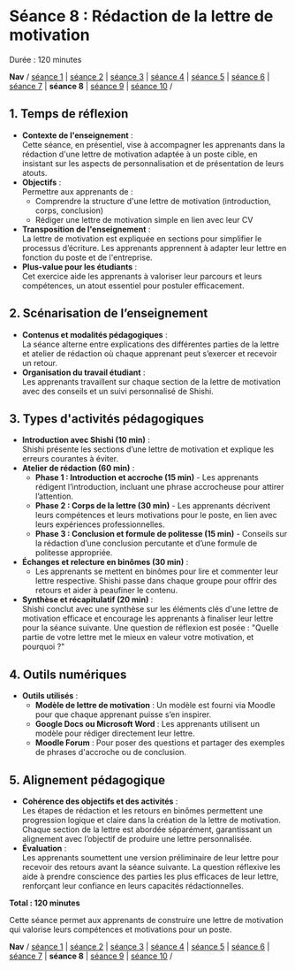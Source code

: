 # Séance 8 : Rédaction de la lettre de motivation
Durée : 120 minutes

**Nav** / [séance 1](seance1.md) | [séance 2](seance2.md) | [séance 3](seance3.md) | [séance 4](seance4.md) | [séance 5](seance5.md) | [séance 6](seance6.md) | [séance 7](seance7.md) | **séance 8** | [séance 9](seance9.md) | [séance 10](seance10.md) /

## 1. Temps de réflexion
- **Contexte de l'enseignement** :<br>
Cette séance, en présentiel, vise à accompagner les apprenants dans la rédaction d'une lettre de motivation adaptée à un poste cible, en insistant sur les aspects de personnalisation et de présentation de leurs atouts.
- **Objectifs** :<br>
Permettre aux apprenants de :
  - Comprendre la structure d'une lettre de motivation (introduction, corps, conclusion)
  - Rédiger une lettre de motivation simple en lien avec leur CV
- **Transposition de l'enseignement** :<br>
La lettre de motivation est expliquée en sections pour simplifier le processus d’écriture. Les apprenants apprennent à adapter leur lettre en fonction du poste et de l'entreprise.
- **Plus-value pour les étudiants** :<br>
Cet exercice aide les apprenants à valoriser leur parcours et leurs compétences, un atout essentiel pour postuler efficacement.

## 2. Scénarisation de l’enseignement
- **Contenus et modalités pédagogiques** :<br>
La séance alterne entre explications des différentes parties de la lettre et atelier de rédaction où chaque apprenant peut s’exercer et recevoir un retour.
- **Organisation du travail étudiant** :<br>
Les apprenants travaillent sur chaque section de la lettre de motivation avec des conseils et un suivi personnalisé de Shishi.

## 3. Types d'activités pédagogiques
- **Introduction avec Shishi (10 min)** :<br>
Shishi présente les sections d’une lettre de motivation et explique les erreurs courantes à éviter.
- **Atelier de rédaction (60 min)** :
  - **Phase 1 : Introduction et accroche (15 min)** - Les apprenants rédigent l’introduction, incluant une phrase accrocheuse pour attirer l’attention.
  - **Phase 2 : Corps de la lettre (30 min)** - Les apprenants décrivent leurs compétences et leurs motivations pour le poste, en lien avec leurs expériences professionnelles.
  - **Phase 3 : Conclusion et formule de politesse (15 min)** - Conseils sur la rédaction d’une conclusion percutante et d’une formule de politesse appropriée.
- **Échanges et relecture en binômes (30 min)** :
  - Les apprenants se mettent en binômes pour lire et commenter leur lettre respective. Shishi passe dans chaque groupe pour offrir des retours et aider à peaufiner le contenu.
- **Synthèse et récapitulatif (20 min)** :<br>
Shishi conclut avec une synthèse sur les éléments clés d'une lettre de motivation efficace et encourage les apprenants à finaliser leur lettre pour la séance suivante. Une question de réflexion est posée : "Quelle partie de votre lettre met le mieux en valeur votre motivation, et pourquoi ?"

## 4. Outils numériques
- **Outils utilisés** :
  - **Modèle de lettre de motivation** : Un modèle est fourni via Moodle pour que chaque apprenant puisse s’en inspirer.
  - **Google Docs ou Microsoft Word** : Les apprenants utilisent un modèle pour rédiger directement leur lettre.
  - **Moodle Forum** : Pour poser des questions et partager des exemples de phrases d'accroche ou de conclusion.

## 5. Alignement pédagogique
- **Cohérence des objectifs et des activités** :<br>
Les étapes de rédaction et les retours en binômes permettent une progression logique et claire dans la création de la lettre de motivation. Chaque section de la lettre est abordée séparément, garantissant un alignement avec l’objectif de produire une lettre personnalisée.
- **Évaluation** :<br>
Les apprenants soumettent une version préliminaire de leur lettre pour recevoir des retours avant la séance suivante. La question réflexive les aide à prendre conscience des parties les plus efficaces de leur lettre, renforçant leur confiance en leurs capacités rédactionnelles.

__Total : 120 minutes__

Cette séance permet aux apprenants de construire une lettre de motivation qui valorise leurs compétences et motivations pour un poste.

**Nav** / [séance 1](seance1.md) | [séance 2](seance2.md) | [séance 3](seance3.md) | [séance 4](seance4.md) | [séance 5](seance5.md) | [séance 6](seance6.md) | [séance 7](seance7.md) | **séance 8** | [séance 9](seance9.md) | [séance 10](seance10.md) /